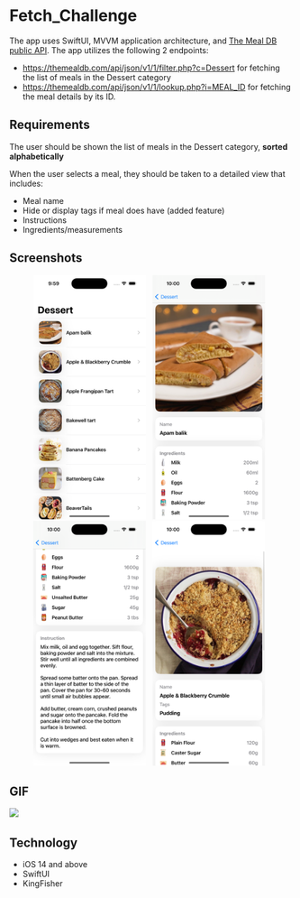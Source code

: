 # Fetch_Challenge
The app uses SwiftUI, MVVM application architecture, and [The Meal DB public API](https://www.themealdb.com/). The app utilizes the following 2 endpoints: 
- https://themealdb.com/api/json/v1/1/filter.php?c=Dessert for fetching the list of meals in the Dessert category
- https://themealdb.com/api/json/v1/1/lookup.php?i=MEAL_ID for fetching the meal details by its
ID.

## Requirements
The user should be shown the list of meals in the Dessert category, **sorted alphabetically**

When the user selects a meal, they should be taken to a detailed view that includes:
- Meal name
- Hide or display tags if meal does have (added feature)
- Instructions
- Ingredients/measurements

## Screenshots
<p align="center">
    <img src="https://github.com/DuyKhangTruong/Fetch_Challenge/blob/main/screenshot1.png" width="200"> &nbsp;
    <img src="https://github.com/DuyKhangTruong/Fetch_Challenge/blob/main/screenshot2.png" width="200"> &nbsp;
    <img src="https://github.com/DuyKhangTruong/Fetch_Challenge/blob/main/screenshot3.png" width="200"> &nbsp;
    <img src="https://github.com/DuyKhangTruong/Fetch_Challenge/blob/main/screenshot4.png" width="200"> &nbsp;

</p>

## GIF
![](https://github.com/DuyKhangTruong/Fetch_Challenge/blob/main/demo.gif)

## Technology
- iOS 14 and above
- SwiftUI
- KingFisher
